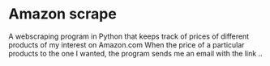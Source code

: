 # Amazon scrape
A webscraping program in Python that keeps track of prices of different products of my interest on Amazon.com
When the price of a particular products to the one I wanted, the program sends me an email with the link
..


